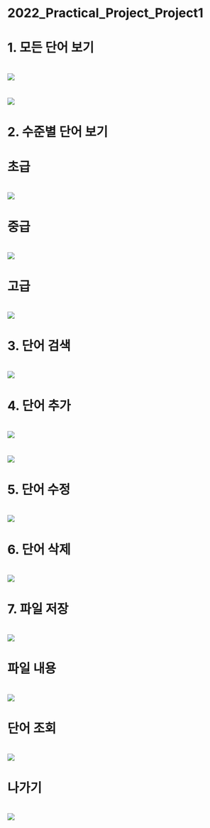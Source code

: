 # 2022_Practical_Project_Project1

# 1. 모든 단어 보기
# <img src="https://github.com/hannahchun/2022_Practical_Project_Project1/blob/main/screenshots/1.%20%E1%84%86%E1%85%A9%E1%84%83%E1%85%B3%E1%86%AB%20%E1%84%83%E1%85%A1%E1%86%AB%E1%84%8B%E1%85%A5%20%E1%84%87%E1%85%A9%E1%84%80%E1%85%B5.png?raw=true">
# <img src="https://github.com/hannahchun/2022_Practical_Project_Project1/blob/main/screenshots/1.%20%E1%84%86%E1%85%A9%E1%84%83%E1%85%B3%E1%86%AB%20%E1%84%83%E1%85%A1%E1%86%AB%E1%84%8B%E1%85%A5%20%E1%84%87%E1%85%A9%E1%84%80%E1%85%B5(%E1%84%8B%E1%85%B5%E1%84%8B%E1%85%A5%E1%84%89%E1%85%A5).png?raw=true">

# 2. 수준별 단어 보기
# 초급
# <img src="https://github.com/hannahchun/2022_Practical_Project_Project1/blob/main/screenshots/2.%20%E1%84%89%E1%85%AE%E1%84%8C%E1%85%AE%E1%86%AB%E1%84%87%E1%85%A7%E1%86%AF%20%E1%84%83%E1%85%A1%E1%86%AB%E1%84%8B%E1%85%A5%20%E1%84%87%E1%85%A9%E1%84%80%E1%85%B5(%E1%84%8E%E1%85%A9%E1%84%80%E1%85%B3%E1%86%B8).png?raw=true">
# 중급
# <img src="https://github.com/hannahchun/2022_Practical_Project_Project1/blob/main/screenshots/2.%20%E1%84%89%E1%85%AE%E1%84%8C%E1%85%AE%E1%86%AB%E1%84%87%E1%85%A7%E1%86%AF%20%E1%84%83%E1%85%A1%E1%86%AB%E1%84%8B%E1%85%A5%20%E1%84%87%E1%85%A9%E1%84%80%E1%85%B5(%E1%84%8C%E1%85%AE%E1%86%BC%E1%84%80%E1%85%B3%E1%86%B8).png?raw=true">
# 고급
# <img src="https://github.com/hannahchun/2022_Practical_Project_Project1/blob/main/screenshots/2.%20%E1%84%89%E1%85%AE%E1%84%8C%E1%85%AE%E1%86%AB%E1%84%87%E1%85%A7%E1%86%AF%20%E1%84%83%E1%85%A1%E1%86%AB%E1%84%8B%E1%85%A5%20%E1%84%87%E1%85%A9%E1%84%80%E1%85%B5(%E1%84%80%E1%85%A9%E1%84%80%E1%85%B3%E1%86%B8).png?raw=true">

# 3. 단어 검색
# <img src="https://github.com/hannahchun/2022_Practical_Project_Project1/blob/main/screenshots/3.%20%E1%84%83%E1%85%A1%E1%86%AB%E1%84%8B%E1%85%A5%20%E1%84%80%E1%85%A5%E1%86%B7%E1%84%89%E1%85%A2%E1%86%A8.png?raw=true">

# 4. 단어 추가
# <img src="https://github.com/hannahchun/2022_Practical_Project_Project1/blob/main/screenshots/%E1%84%83%E1%85%A1%E1%86%AB%E1%84%8B%E1%85%A5%20%E1%84%8E%E1%85%AE%E1%84%80%E1%85%A11.png?raw=true">
# <img src="https://github.com/hannahchun/2022_Practical_Project_Project1/blob/main/screenshots/%E1%84%83%E1%85%A1%E1%86%AB%E1%84%8B%E1%85%A5%20%E1%84%8E%E1%85%AE%E1%84%80%E1%85%A12.png?raw=true">

# 5. 단어 수정
# <img src="https://github.com/hannahchun/2022_Practical_Project_Project1/blob/main/screenshots/5.%20%E1%84%83%E1%85%A1%E1%86%AB%E1%84%8B%E1%85%A5%20%E1%84%89%E1%85%AE%E1%84%8C%E1%85%A5%E1%86%BC.png?raw=true">

# 6. 단어 삭제
# <img src="https://github.com/hannahchun/2022_Practical_Project_Project1/blob/main/screenshots/6.%20%E1%84%83%E1%85%A1%E1%86%AB%E1%84%8B%E1%85%A5%20%E1%84%89%E1%85%A1%E1%86%A8%E1%84%8C%E1%85%A6.png?raw=true">

# 7. 파일 저장
# <img src="https://github.com/hannahchun/2022_Practical_Project_Project1/blob/main/screenshots/7.%20%E1%84%91%E1%85%A1%E1%84%8B%E1%85%B5%E1%86%AF%20%E1%84%8C%E1%85%A5%E1%84%8C%E1%85%A1%E1%86%BC.png?raw=true">

# 파일 내용 
# <img src="https://github.com/hannahchun/2022_Practical_Project_Project1/blob/main/screenshots/%E1%84%91%E1%85%A1%E1%84%8B%E1%85%B5%E1%86%AF%20%E1%84%82%E1%85%A2%E1%84%8B%E1%85%AD%E1%86%BC.png?raw=true">

# 단어 조회
# <img src="https://github.com/hannahchun/2022_Practical_Project_Project1/blob/main/screenshots/%E1%84%83%E1%85%A1%E1%86%AB%E1%84%8B%E1%85%A5%20%E1%84%8C%E1%85%A9%E1%84%92%E1%85%AC.png?raw=true">

# 나가기
# <img src="https://github.com/hannahchun/2022_Practical_Project_Project1/blob/main/screenshots/%E1%84%82%E1%85%A1%E1%84%80%E1%85%A1%E1%84%80%E1%85%B5.png?raw=true">
